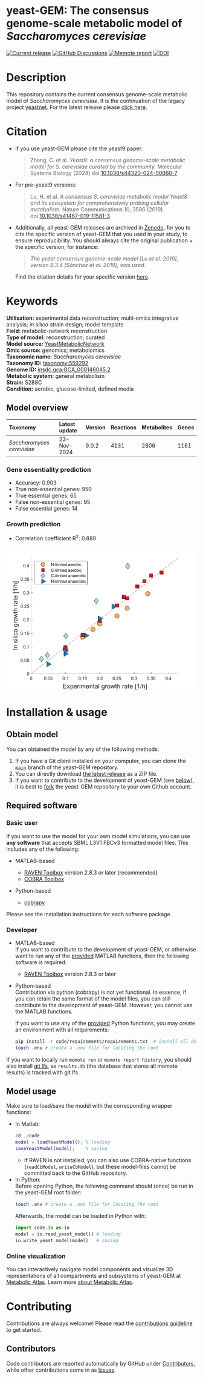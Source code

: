 # yeast-GEM: The consensus genome-scale metabolic model of _Saccharomyces cerevisiae_

[![Current release](https://img.shields.io/github/release/SysBioChalmers/yeast-GEM/all.svg)](https://github.com/SysBioChalmers/yeast-GEM/releases/)
[![GitHub Discussions](https://img.shields.io/github/discussions/sysbiochalmers/yeast-gem)](https://github.com/SysBioChalmers/yeast-GEM/discussions)
[![Memote report](https://github.com/SysBioChalmers/yeast-GEM/actions/workflows/memote-release.yml/badge.svg)](https://sysbiochalmers.github.io/yeast-GEM/release_report.html)
[![DOI](https://zenodo.org/badge/52777598.svg)](https://zenodo.org/badge/latestdoi/52777598)


# Description

This repository contains the current consensus genome-scale metabolic model of _Saccharomyces cerevisiae_. It is the continuation of the legacy project [yeastnet](https://sourceforge.net/projects/yeast/). For the latest release please [click here](https://github.com/SysBioChalmers/yeast-GEM/releases).

# Citation

* If you use yeast-GEM please cite the yeast9 paper:
  > Zhang, C. et al. _Yeast9: a consensus genome-scale metabolic model for S. cerevisiae curated by the community._ Molecular Systems Biology (2024) doi:[10.1038/s44320-024-00060-7](https://doi.org/10.1038/s44320-024-00060-7)
* For pre-yeast9 versions:
  > Lu, H. et al. _A consensus S. cerevisiae metabolic model Yeast8 and its ecosystem for comprehensively probing cellular metabolism._ Nature Communications 10, 3586 (2019). doi:[10.1038/s41467-019-11581-3](https://doi.org/10.1038/s41467-019-11581-3)
* Additionally, all yeast-GEM releases are archived in [Zenodo](https://zenodo.org/badge/latestdoi/52777598), for you to cite the specific version of yeast-GEM that you used in your study, to ensure reproducibility. You should always cite the original publication + the specific version, for instance:
  > _The yeast consensus genome-scale model [Lu et al. 2019], version 8.3.4 [Sánchez et al. 2019], was used._

  Find the citation details for your specific version [here](https://zenodo.org/search?page=1&size=20&q=conceptrecid:%221494182%22&sort=-publication_date&all_versions=True).
  
# Keywords

**Utilisation:** experimental data reconstruction; multi-omics integrative analysis; _in silico_ strain design; model template  
**Field:** metabolic-network reconstruction  
**Type of model:** reconstruction; curated  
**Model source:** [YeastMetabolicNetwork](http://doi.org/10.1038/nbt1492)  
**Omic source:** genomics; metabolomics  
**Taxonomic name:** _Saccharomyces cerevisiae_  
**Taxonomy ID:** [taxonomy:559292](https://identifiers.org/taxonomy:559292)  
**Genome ID:** [insdc.gca:GCA_000146045.2](https://identifiers.org/insdc.gca:GCA_000146045.2)  
**Metabolic system:** general metabolism  
**Strain:** S288C  
**Condition:** aerobic, glucose-limited, defined media  

## Model overview

| Taxonomy | Latest update | Version | Reactions | Metabolites | Genes |
|:-------|:--------------|:------|:------|:----------|:-----|
| _Saccharomyces cerevisiae_ | 23-Nov-2024 | 9.0.2 | 4131 | 2806 | 1161 |

### Gene essentiality prediction

- Accuracy: 0.903
- True non-essential genes: 950
- True essential genes: 65
- False non-essential genes: 95
- False essential genes: 14

### Growth prediction

- Correlation coefficient R<sup>2</sup>: 0.880

![Growth curve](data/testResults/growth.png)

# Installation & usage

## Obtain model

You can obtained the model by any of the following methods:
1. If you have a Git client installed on your computer, you can clone the [`main`](https://github.com/SysBioChalmers/yeast-GEM) branch of the yeast-GEM repository.
2. You can directly download [the latest release](https://github.com/SysBioChalmers/yeast-GEM/releases) as a ZIP file.
3. If you want to contribute to the development of yeast-GEM (see [below](#below)), it is best to [fork](https://github.com/SysBioChalmers/yeast-GEM/fork) the yeast-GEM repository to your own Github account.

## Required software

### Basic user

If you want to use the model for your own model simulations, you can use **any software** that accepts SBML L3V1 FBCv3 formatted model files. This includes any of the following:
* MATLAB-based
  * [RAVEN Toolbox](https://github.com/SysBioChalmers/RAVEN) version 2.8.3 or later (recommended)  
  * [COBRA Toolbox](https://github.com/opencobra/cobratoolbox)

* Python-based
  * [cobrapy](https://github.com/opencobra/cobrapy)  

Please see the installation instructions for each software package.

### Developer

* MATLAB-based  
  If you want to contribute to the development of yeast-GEM, or otherwise want to run any of the [provided](https://github.com/SysBioChalmers/yeast-GEM/tree/main/code) MATLAB functions, then the following software is required:
  * [RAVEN Toolbox](https://github.com/SysBioChalmers/RAVEN) version 2.8.3 or later

* Python-based  
  Contribution via python (cobrapy) is not yet functional. In essence, if you can retain the same format of the model files, you can still contribute to the development of yeast-GEM. However, you cannot use the MATLAB functions.

  If you want to use any of the [provided](https://github.com/SysBioChalmers/yeast-GEM/tree/main/code) Python functions, you may create an environment with all requirements:
  ```bash
  pip install -r code/requirements/requirements.txt  # install all dependencies
  touch .env # create a .env file for locating the root
  ```

If you want to locally run `memote run` or `memote report history`, you should also install [git lfs](https://git-lfs.github.com/), as `results.db` (the database that stores all memote results) is tracked with git lfs.

## Model usage

Make sure to load/save the model with the corresponding wrapper functions:
* In Matlab:
  ```matlab
  cd ./code
  model = loadYeastModel(); % loading
  saveYeastModel(model);    % saving
  ```
  * If RAVEN is not installed, you can also use COBRA-native functions (`readCbModel`, `writeCbModel`), but these model-files cannot be committed back to the GitHub repository.
* In Python:  
Before opening Python, the following command should (once) be run in the yeast-GEM root folder:  
  ```bash
  touch .env # create a .env file for locating the root
  ```
  Afterwards, the model can be loaded in Python with:
  ```python
  import code.io as io
  model = io.read_yeast_model() # loading
  io.write_yeast_model(model)   # saving
  ```

### Online visualization

You can interactively navigate model components and visualize 3D representations of all compartments and subsystems of yeast-GEM at [Metabolic Atlas](https://metabolicatlas.org/explore?selected=Yeast-GEM). Learn more [about Metabolic Atlas](https://www.metabolicatlas.org/about).

# Contributing

Contributions are always welcome! Please read the [contributions guideline](https://github.com/SysBioChalmers/yeast-GEM/blob/main/.github/CONTRIBUTING.md) to get started.

## Contributors

Code contributors are reported automatically by GitHub under [Contributors](https://github.com/SysBioChalmers/yeast-GEM/graphs/contributors), while other contributions come in as [Issues](https://github.com/SysBioChalmers/yeast-GEM/issues).

